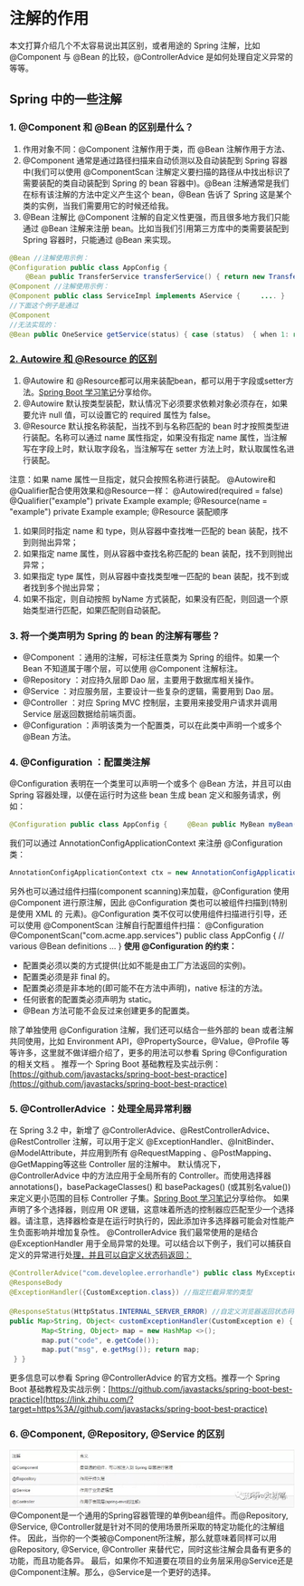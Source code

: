 # 注解的作用

本文打算介绍几个不太容易说出其区别，或者用途的 Spring 注解，比如 @Component 与 @Bean 的比较，@ControllerAdvice 是如何处理自定义异常的等等。

## **Spring 中的一些注解**

### **1. @Component 和 @Bean 的区别是什么？**

1. 作用对象不同：@Component 注解作用于类，而 @Bean 注解作用于方法、
1. @Component 通常是通过路径扫描来自动侦测以及自动装配到 Spring 容器中(我们可以使用 @ComponentScan 注解定义要扫描的路径从中找出标识了需要装配的类自动装配到 Spring 的 bean 容器中)。@Bean 注解通常是我们在标有该注解的方法中定义产生这个 bean，@Bean 告诉了 Spring 这是某个类的实例，当我们需要用它的时候还给我。
1. @Bean 注解比 @Component 注解的自定义性更强，而且很多地方我们只能通过 @Bean 注解来注册 bean。比如当我们引用第三方库中的类需要装配到 Spring 容器时，只能通过 @Bean 来实现。

```java
@Bean //注解使用示例：
@Configuration public class AppConfig {     
    @Bean public TransferService transferService() { return new TransferServiceImpl();     } } 
@Component //注解使用示例：
@Component public class ServiceImpl implements AService {     .... } 
//下面这个例子是通过 
@Component 
//无法实现的：
@Bean public OneService getService(status) { case (status)  { when 1: return new serviceImpl1(); when 2: return new serviceImpl2(); when 3: return new serviceImpl3();     } } 
```

### [2. Autowire 和 @Resource 的区别](https://mp.weixin.qq.com/s?__biz=MzUyNDc0NjM0Nw==&mid=2247492574&idx=2&sn=f27a39ad8bf4540785d08d7d4be889df&chksm=fa2a08dacd5d81cc3b043fcf01b6b0d9f12e0ed43f02a97c0941c5d325d989c6af5fb0276dc7&scene=21#wechat_redirect)

1. @Autowire 和 @Resource都可以用来装配bean，都可以用于字段或setter方法。[Spring Boot 学习笔记](https://mp.weixin.qq.com/s?__biz=MzUyNDc0NjM0Nw==&mid=2247492574&idx=2&sn=f27a39ad8bf4540785d08d7d4be889df&chksm=fa2a08dacd5d81cc3b043fcf01b6b0d9f12e0ed43f02a97c0941c5d325d989c6af5fb0276dc7&scene=21#wechat_redirect)分享给你。
1. @Autowire 默认按类型装配，默认情况下必须要求依赖对象必须存在，如果要允许 null 值，可以设置它的 required 属性为 false。
1. @Resource 默认按名称装配，当找不到与名称匹配的 bean 时才按照类型进行装配。名称可以通过 name 属性指定，如果没有指定 name 属性，当注解写在字段上时，默认取字段名，当注解写在 setter 方法上时，默认取属性名进行装配。

注意：如果 name 属性一旦指定，就只会按照名称进行装配。
@Autowire和@Qualifier配合使用效果和@Resource一样：
@Autowired(required = false) @Qualifier("example") private Example example; @Resource(name = "example") private Example example;
@Resource 装配顺序

1. 如果同时指定 name 和 type，则从容器中查找唯一匹配的 bean 装配，找不到则抛出异常；
1. 如果指定 name 属性，则从容器中查找名称匹配的 bean 装配，找不到则抛出异常；
1. 如果指定 type 属性，则从容器中查找类型唯一匹配的 bean 装配，找不到或者找到多个抛出异常；
1. 如果不指定，则自动按照 byName 方式装配，如果没有匹配，则回退一个原始类型进行匹配，如果匹配则自动装配。

### **3. 将一个类声明为 Spring 的 bean 的注解有哪些？**

- @Component ：通用的注解，可标注任意类为 Spring 的组件。如果一个 Bean 不知道属于哪个层，可以使用 @Component 注解标注。
- @Repository ：对应持久层即 Dao 层，主要用于数据库相关操作。
- @Service ：对应服务层，主要设计一些复杂的逻辑，需要用到 Dao 层。
- @Controller ：对应 Spring MVC 控制层，主要用来接受用户请求并调用 Service 层返回数据给前端页面。
- @Configuration ：声明该类为一个配置类，可以在此类中声明一个或多个 @Bean 方法。

### **4. @Configuration ：配置类注解**

@Configuration 表明在一个类里可以声明一个或多个 @Bean 方法，并且可以由 Spring 容器处理，以便在运行时为这些 bean 生成 bean 定义和服务请求，例如：

```java
@Configuration public class AppConfig {     @Bean public MyBean myBean() { // instantiate, configure and return bean ...     } }
```

我们可以通过 AnnotationConfigApplicationContext 来注册 @Configuration 类：

```java
AnnotationConfigApplicationContext ctx = new AnnotationConfigApplicationContext(); ctx.register(AppConfig.class); ctx.refresh(); MyBean myBean = ctx.getBean(MyBean.class); // use myBean ...
```

另外也可以通过组件扫描(component scanning)来加载，@Configuration 使用 @Component 进行原注解，因此 @Configuration 类也可以被组件扫描到(特别是使用 XML 的 元素)。@Configuration 类不仅可以使用组件扫描进行引导，还可以使用 @ComponentScan 注解自行配置组件扫描：
@Configuration @ComponentScan("com.acme.app.services") public class AppConfig { // various @Bean definitions ... }
**使用 @Configuration 的约束：**

- 配置类必须以类的方式提供(比如不能是由工厂方法返回的实例)。
- 配置类必须是非 final 的。
- 配置类必须是非本地的(即可能不在方法中声明)，native 标注的方法。
- 任何嵌套的配置类必须声明为 static。
- @Bean 方法可能不会反过来创建更多的配置类。

除了单独使用 @Configuration 注解，我们还可以结合一些外部的 bean 或者注解共同使用，比如 Environment API，@PropertySource，@Value，@Profile 等等许多，这里就不做详细介绍了，更多的用法可以参看 Spring @Configuration 的相关文档 。
推荐一个 Spring Boot 基础教程及实战示例：[https://github.com/javastacks/spring-boot-best-practice](https://github.com/javastacks/spring-boot-best-practice)

### **5. @ControllerAdvice ：处理全局异常利器**

在 Spring 3.2 中，新增了 @ControllerAdvice、@RestControllerAdvice、@RestController 注解，可以用于定义 @ExceptionHandler、@InitBinder、@ModelAttribute，并应用到所有 @RequestMapping 、@PostMapping、@GetMapping等这些 Controller 层的注解中。
默认情况下，@ControllerAdvice 中的方法应用于全局所有的 Controller。而使用选择器 annotations()，basePackageClasses() 和 basePackages() (或其别名value())来定义更小范围的目标 Controller 子集。[Spring Boot 学习笔记](https://mp.weixin.qq.com/s?__biz=MzUyNDc0NjM0Nw==&mid=2247492574&idx=2&sn=f27a39ad8bf4540785d08d7d4be889df&chksm=fa2a08dacd5d81cc3b043fcf01b6b0d9f12e0ed43f02a97c0941c5d325d989c6af5fb0276dc7&scene=21#wechat_redirect)分享给你。
如果声明了多个选择器，则应用 OR 逻辑，这意味着所选的控制器应匹配至少一个选择器。请注意，选择器检查是在运行时执行的，因此添加许多选择器可能会对性能产生负面影响并增加复杂性。
@ControllerAdvice 我们最常使用的是结合 @ExceptionHandler 用于全局异常的处理。可以结合以下例子，我们可以捕获自定义的异常进行处[理，并且可以自定义状态码返回：](https://mp.weixin.qq.com/s?__biz=MzUyNDc0NjM0Nw==&mid=2247492574&idx=2&sn=f27a39ad8bf4540785d08d7d4be889df&chksm=fa2a08dacd5d81cc3b043fcf01b6b0d9f12e0ed43f02a97c0941c5d325d989c6af5fb0276dc7&scene=21#wechat_redirect)

```java
@ControllerAdvice("com.developlee.errorhandle") public class MyExceptionHandler {     /**      * 捕获CustomException      * @param e      * @return json格式类型      */     
@ResponseBody     
@ExceptionHandler({CustomException.class}) //指定拦截异常的类型 

@ResponseStatus(HttpStatus.INTERNAL_SERVER_ERROR) //自定义浏览器返回状态码     
public Map>String, Object< customExceptionHandler(CustomException e) {     
        Map<String, Object> map = new HashMap <>(); 
        map.put("code", e.getCode()); 
        map.put("msg", e.getMsg()); return map;
 } }
```

更多信息可以参看 Spring @ControllerAdvice 的官方文档。推荐一个 Spring Boot 基础教程及实战示例：[https://github.com/javastacks/spring-boot-best-practice](https://link.zhihu.com/?target=https%3A//github.com/javastacks/spring-boot-best-practice)

### **6. @Component, @Repository, @Service 的区别**

![image.png](./img/image.png)
@Component是一个通用的Spring容器管理的单例bean组件。而@Repository, @Service, @Controller就是针对不同的使用场景所采取的特定功能化的注解组件。
因此，当你的一个类被@Component所注解，那么就意味着同样可以用@Repository, @Service, @Controller 来替代它，同时这些注解会具备有更多的功能，而且功能各异。
最后，如果你不知道要在项目的业务层采用@Service还是@Component注解。那么，@Service是一个更好的选择。
